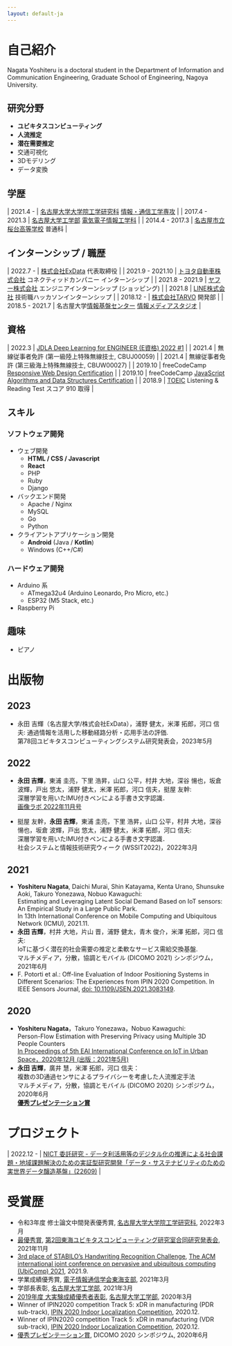 ```yaml
---
layout: default-ja
---
```


# 自己紹介

Nagata Yoshiteru is a doctoral student in the Department of Information and Communication Engineering, Graduate School of Engineering, Nagoya University.

## 研究分野

- **ユビキタスコンピューティング**
- **人流推定**
- **潜在需要推定**
- 交通可視化
- 3Dモデリング
- データ変換

## 学歴

| 2021.4 - | [名古屋大学大学院工学研究科](https://www.engg.nagoya-u.ac.jp/) [情報・通信工学専攻](http://www.nuee.nagoya-u.ac.jp/) |
| 2017.4 - 2021.3 | [名古屋大学工学部](https://www.engg.nagoya-u.ac.jp/) [電気電子情報工学科](http://www.nuee.nagoya-u.ac.jp/) |
| 2014.4 - 2017.3 | [名古屋市立桜台高等学校](https://www.nagoya-c.ed.jp/school/sakuradai-h/) 普通科 |

## インターンシップ / 職歴

| 2022.7 - | [株式会社ExData](https://exdata.co.jp/) 代表取締役 |
| 2021.9 - 2021.10 | [トヨタ自動車株式会社](https://global.toyota/) コネクティッドカンパニー インターンシップ |
| 2021.8 - 2021.9 | [ヤフー株式会社](https://about.yahoo.co.jp/) エンジニアインターンシップ (ショッピング) |
| 2021.8 | [LINE株式会社](https://linecorp.com/ja/) 技術職ハッカソンインターンシップ |
| 2018.12 - | [株式会社TARVO](https://tarvo.co.jp/) 開発部 |
| 2018.5 - 2021.7 | 名古屋大学[情報基盤センター](http://www.icts.nagoya-u.ac.jp/ja/center/) [情報メディアスタジオ](https://media.itc.nagoya-u.ac.jp/studio/) |

## 資格

| 2022.3 | [JDLA Deep Learning for ENGINEER (E資格) 2022 #1](https://nlp.netlearning.co.jp/ns/portal/openbadge/#/public/assertions/user/U0IwYTdHZnRXandBMFdvdzVhVWJ4dz09) |
| 2021.4 | 無線従事者免許 (第一級陸上特殊無線技士, CBUJ00059) |
| 2021.4 | 無線従事者免許 (第三級海上特殊無線技士, CBUW00027) |
| 2019.10 | freeCodeCamp [Responsive Web Design Certification](https://www.freecodecamp.org/certification/fcc8c41b85e-8207-41e4-a738-50207bfaa71c/responsive-web-design) |
| 2019.10 | freeCodeCamp [JavaScript Algorithms and Data Structures Certification](https://www.freecodecamp.org/certification/fcc8c41b85e-8207-41e4-a738-50207bfaa71c/javascript-algorithms-and-data-structures) |
| 2018.9 | [TOEIC](https://www.ets.org/toeic) Listening & Reading Test スコア 910 取得 |


## スキル

### ソフトウェア開発

- ウェブ開発
  - **HTML / CSS / Javascript**
  - **React**
  - PHP
  - Ruby
  - Django
- バックエンド開発
  - Apache / Nginx
  - MySQL
  - Go
  - Python
- クライアントアプリケーション開発
  - **Android** (Java / **Kotlin**)
  - Windows (C++/C#)

### ハードウェア開発

- Arduino 系
  - ATmega32u4 (Arduino Leonardo, Pro Micro, etc.)
  - ESP32 (M5 Stack, etc.)
- Raspberry Pi

## 趣味

- ピアノ

# 出版物

## 2023
- 永田 吉輝（名古屋大学/株式会社ExData），浦野 健太，米澤 拓郎，河口 信夫: 
  通過情報を活用した移動経路分析・応用手法の評価.  
  第78回ユビキタスコンピューティングシステム研究発表会，2023年5月  

## 2022

- **永田 吉輝**，東浦 圭亮，下里 浩昇，山口 公平，村井 大地，深谷 愓也，坂倉 波輝，戸出 悠太，浦野 健太，米澤 拓郎，河口 信夫，挺屋 友幹:  
  深層学習を用いたIMU付きペンによる手書き文字認識．  
  [画像ラボ 2022年11月号](https://www.nikko-pb.co.jp/products/detail.php?product_id=5411)  

- 挺屋 友幹，**永田 吉輝**，東浦 圭亮，下里 浩昇，山口 公平，村井 大地，深谷 愓也，坂倉 波輝，戸出 悠太，浦野 健太，米澤 拓郎，河口 信夫:  
  深層学習を用いたIMU付きペンによる手書き文字認識．  
  社会システムと情報技術研究ウィーク (WSSIT2022)，2022年3月  

## 2021

- **Yoshiteru Nagata**, Daichi Murai, Shin Katayama, Kenta Urano, Shunsuke Aoki, Takuro Yonezawa, Nobuo Kawaguchi:  
  Estimating and Leveraging Latent Social Demand Based on IoT sensors: An Empirical Study in a Large Public Park.  
  In 13th International Conference on Mobile Computing and Ubiquitous Network (ICMU), 2021.11.  
- **永田 吉輝**，村井 大地，片山 晋，浦野 健太，青木 俊介，米澤 拓郎，河口 信夫:  
  IoTに基づく潜在的社会需要の推定と柔軟なサービス需給交換基盤.  
  マルチメディア，分散，協調とモバイル (DICOMO 2021) シンポジウム，2021年6月  
- F. Potorti et al.:
  Off-line Evaluation of Indoor Positioning Systems in Different Scenarios: The Experiences from IPIN 2020 Competition.
  In IEEE Sensors Journal, [doi: 10.1109/JSEN.2021.3083149](https://doi.org/10.1109/JSEN.2021.3083149).

## 2020

- **Yoshiteru Nagata**，Takuro Yonezawa，Nobuo Kawaguchi:  
  Person-Flow Estimation with Preserving Privacy using Multiple 3D People Counters  
  [In Proceedings of 5th EAI International Conference on IoT in Urban Space，2020年12月 (出版：2021年5月)](https://link.springer.com/book/10.1007/978-3-030-51005-3)  
- **永田 吉輝**，廣井 慧，米澤 拓郎，河口 信夫：  
  複数の3D通過センサによるプライバシーを考慮した人流推定手法  
  マルチメディア，分散，協調とモバイル (DICOMO 2020) シンポジウム，2020年6月  
  **[優秀プレゼンテーション賞](https://dicomo.org/2020/commendation/)**

# プロジェクト

| 2022.12 - | [NICT 委託研究 - データ利活用等のデジタル化の推進による社会課題・地域課題解決のための実証型研究開発「データ・サステナビリティのための実世界データ醸造基盤」(22609)](https://www.nict.go.jp/publicity/topics/2022/10/12-1.html) |

# 受賞歴

- 令和3年度 修士論文中間発表優秀賞, [名古屋大学大学院工学研究科](https://www.engg.nagoya-u.ac.jp/), 2022年3月
- [最優秀賞](https://docs.google.com/document/d/17_YJIdbMoona7iqoDcaYkHrp0yTkDiqx/edit?usp=sharing&ouid=104858820495311930572&rtpof=true&sd=true), [第2回東海ユビキタスコンピューティング研究室合同研究発表会](https://kajilab.net/tokaiubi2021/), 2021年11月
- [3rd place of STABILO’s Handwriting Recognition Challenge](https://stabilodigital.com/submissions-2021/), [The ACM international joint conference on pervasive and ubiquitous computing (UbiComp) 2021](https://www.ubicomp.org/ubicomp2021/cfp/student-challenges-2/), 2021.9.
- 学業成績優秀賞, [電子情報通信学会東海支部](https://www.ieice.org/tokai/), 2021年3月
- 学部長表彰, [名古屋大学工学部](https://www.engg.nagoya-u.ac.jp/), 2021年3月
- [2019年度 大実験成績優秀者表彰](https://www.nuee.nagoya-u.ac.jp/kyoiku/gakubu/experiment/h2019.php), [名古屋大学工学部](https://www.engg.nagoya-u.ac.jp/), 2020年3月
- Winner of IPIN2020 competition Track 5: xDR in manufacturing (PDR sub-track), [IPIN 2020 Indoor Localization Competition](http://evaal.aaloa.org/2020/results), 2020.12.
- Winner of IPIN2020 competition Track 5: xDR in manufacturing (VDR sub-track), [IPIN 2020 Indoor Localization Competition](http://evaal.aaloa.org/2020/results), 2020.12.
- [優秀プレゼンテーション賞](https://dicomo.org/2020/commendation/), DICOMO 2020 シンポジウム, 2020年6月
